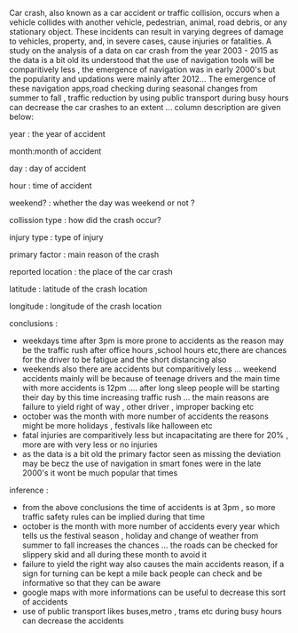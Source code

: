 Car crash, also known as a car accident or traffic collision, occurs when a vehicle collides with another vehicle, pedestrian, animal, road debris, or any stationary object. These incidents can result in varying degrees of damage to vehicles, property, and, in severe cases, cause injuries or fatalities.
A study on the analysis of a data on car crash from the year 2003 - 2015 as the data is a bit old its understood that the use of navigation tools will be comparitively less , the emergence of navigation was in early 2000's but the popularity and updations were mainly after 2012...
The emergence of these navigation apps,road checking during seasonal changes from summer to fall , traffic reduction by using public transport during busy hours can decrease the car crashes to an extent ...
column description are given below:

year : the year of accident

month:month of accident

day : day of accident

hour : time of accident

weekend? : whether the day was weekend or not ?

collission type : how did the crash occur?

injury type : type of injury

primary factor : main reason of the crash

reported location : the place of the car crash

latitude : latitude of the crash location

longitude : longitude of the crash location

conclusions : 

- weekdays time after 3pm is more prone to accidents as the reason may be the traffic rush after office hours ,school hours etc,there are chances for the driver to be fatigue and the short distancing also
-  weekends also there are accidents but comparitively less ... weekend accidents mainly will be because of teenage drivers and the main time with more accidents is 12pm .... after long sleep people will be starting their day by this time increasing traffic rush ... the main reasons are failure to yield right of way , other driver , improper backing etc
- october was the month with more number of accidents the reasons might be more holidays , festivals like halloween etc
- fatal injuries are comparitively less but incapacitating are there for 20% , more are with very less or no injuries
- as the data is a bit old the primary factor seen as missing the deviation may be becz the use of navigation in smart fones were in the late 2000's it wont be much popular that times

inference : 

- from the above conclusions the time of accidents is at 3pm , so more traffic safety rules can be implied during that time
- october is the month with more number of accidents every year which tells us the festival season , holiday and change of weather from summer to fall increases the chances ... the roads can be checked for slippery skid and all during these month to avoid it
- failure to yield the right way also causes the main accidents reason, if a sign for turning can be kept a mile back people can check and be informative so that they can be aware
- google maps with more informations can be useful to decrease this sort of accidents
- use of public transport likes buses,metro , trams etc during busy hours can decrease the accidents
